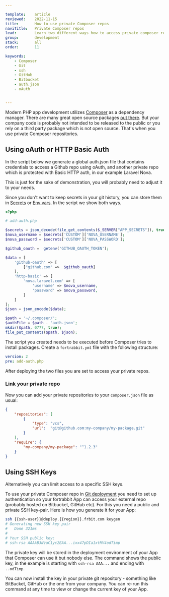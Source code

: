 ```yaml
---

template:    article
reviewed:    2022-11-15
title:       How to use private Composer repos 
naviTitle:   Private Composer repos 
lead:        Learn two different ways how to access private composer repositories during git deployment.
group:       development
stack:       all
order:       11

keywords:
    - Composer
    - Git
    - ssh
    - GitHub
    - Bitbucket
    - auth.json
    - oAuth


---
```


Modern PHP app development utilizes [Composer](composer) as a dependency manager. There are many great open source packages [out there](http://packagist.org). But your company code is probably not intended to be released to the public or you rely on a third party package which is not open source. That's when you use private Composer repositories.

## Using oAuth or HTTP Basic Auth 

In the script below we generate a global auth.json file that contains credentials to access a Github repo using oAuth, and another private repo which is protected with Basic HTTP auth, in our example Laravel Nova.

This is just for the sake of demonstration, you will probably need to adjust it to your needs.

Since you don't want to keep secrets in your git history, you can store them in [Secrets](/secrets) or [Env vars](/env-vars). In the script we show both ways.

```php
<?php

# add-auth.php

$secrets = json_decode(file_get_contents($_SERVER["APP_SECRETS"]), true);
$nova_username = $secrets['CUSTOM']['NOVA_USERNAME'];
$nova_password = $secrets['CUSTOM']['NOVA_PASSWORD'];

$github_oauth =  getenv('GITHUB_OAUTH_TOKEN');

$data = [
    'github-oauth' => [
        ["github.com" =>  $github_oauth]
    ],
    'http-basic' => [
        'nova.laravel.com' => [
            'username' => $nova_username,
            'password' => $nova_password,
        ]
    ]
];
$json = json_encode($data);

$path = '~/.composer/';
$authFile = $path . 'auth.json';
mkdir($path, 0777, true);
file_put_contents($path, $json);
```

The script you created needs to be executed before Composer tries to install packages. Create a `fortrabbit.yml` file with the following structure:

```yaml
version: 2
pre: add-auth.php
```

After deploying the two files you are set to access your private repos.

### Link your private repo

Now you can add your private repositories to your `composer.json` file as usual:

```json
{
    "repositories": [
        {
            "type": "vcs",
            "url":  "git@github.com:my-company/my-package.git"
        }
    ],
    "require": {
        "my-company/my-package": "^1.2.3"
    }
}
```


## Using SSH Keys

Alternatively you can limit access to a specific SSH keys.

To use your private Composer repo in [Git deployment](git-deployment) you need to set up authentication so your fortrabbit App can access your external repo (probably hosted on Bitbucket, GitHub etc). For this you need a public and private SSH key-pair. Here is how you generate it for your App:

```bash
ssh {{ssh-user}}@deploy.{{region}}.frbit.com keygen
# Generating new SSH key pair
#   Done 321ms
#
# Your SSH public key:
# ssh-rsa AAAAB3NzaC1yc2EAA...ixx47pDIa1xtMV4odTimp
```

The private key will be stored in the deployment environment of your App that Composer can use it but nobody else. The command shows the public key, in the example is starting with `ssh-rsa AAA...` and ending with `..odTimp`.

You can now install the key in your private git repository - something like BitBucket, GitHub or the one from your company. You can re-run this command at any time to view or change the current key of your App.
